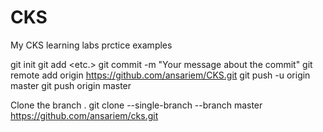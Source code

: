 # CKS
My CKS learning labs prctice examples

git init
git add <folder1> <folder2> <etc.>
git commit -m "Your message about the commit"
git remote add origin https://github.com/ansariem/CKS.git
git push -u origin master
git push origin master

  Clone the branch .
   git clone --single-branch --branch master https://github.com/ansariem/cks.git
